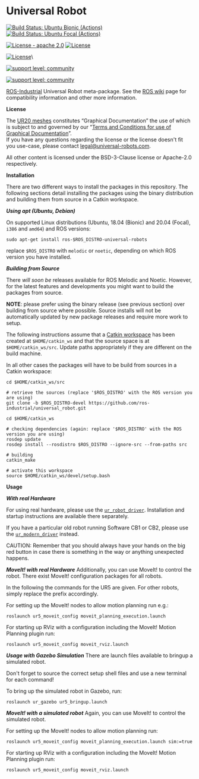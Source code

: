 # Universal Robot

[![Build Status: Ubuntu Bionic (Actions)](https://github.com/ros-industrial/universal_robot/workflows/CI%20-%20Ubuntu%20Bionic/badge.svg?branch=melodic-devel)](https://github.com/ros-industrial/universal_robot/actions?query=workflow%3A%22CI+-+Ubuntu+Bionic%22)
[![Build Status: Ubuntu Focal (Actions)](https://github.com/ros-industrial/universal_robot/workflows/CI%20-%20Ubuntu%20Focal/badge.svg?branch=melodic-devel)](https://github.com/ros-industrial/universal_robot/actions?query=workflow%3A%22CI+-+Ubuntu+Focal%22)

[![License - apache 2.0](https://img.shields.io/:license-Apache%202.0-yellowgreen.svg)](https://opensource.org/licenses/Apache-2.0)
[![License](https://img.shields.io/badge/License-BSD%203--Clause-blue.svg)](https://opensource.org/licenses/BSD-3-Clause)

[![License](https://img.shields.io/badge/License-Universal%20Robots%20A/S%E2%80%99%20Terms%20and%20Conditions%20for%20Use%20of%20Graphical%20Documentation-blue.svg)](https://www.universal-robots.com/legal/terms-and-conditions/terms_and_conditions_for_use_of_graphical_documentation.txt)\

[![support level: community](https://img.shields.io/badge/support%20level-community-lightgray.png)](http://rosindustrial.org/news/2016/10/7/better-supporting-a-growing-ros-industrial-software-platform)

[![support level: community](https://img.shields.io/badge/support%20level-community-lightgray.png)](http://rosindustrial.org/news/2016/10/7/better-supporting-a-growing-ros-industrial-software-platform)

[ROS-Industrial](https://wiki.ros.org/Industrial) Universal Robot meta-package. See the [ROS wiki](https://wiki.ros.org/universal_robots) page for compatibility information and other more information.

__License__

The [UR20 meshes](ur_description/meshes/ur20) constitutes “Graphical Documentation” the use of which is subject to and governed by our “[Terms and Conditions for use of Graphical Documentation](https://www.universal-robots.com/legal/terms-and-conditions/terms_and_conditions_for_use_of_graphical_documentation.txt)”.\
If you have any questions regarding the license or the license doesn't fit you use-case, please contact [legal@universal-robots.com](mailto:legal@universal-robots.com).

All other content is licensed under the BSD-3-Clause license or Apache-2.0 respectively.



__Installation__

There are two different ways to install the packages in this repository. The following sections detail installing the packages using the binary distribution and building them from source in a Catkin workspace.


___Using apt (Ubuntu, Debian)___

On supported Linux distributions (Ubuntu, 18.04 (Bionic) and 20.04 (Focal), `i386` and `amd64`) and ROS versions:

```
sudo apt-get install ros-$ROS_DISTRO-universal-robots
```

replace `$ROS_DISTRO` with `melodic` or `noetic`, depending on which ROS version you have installed.


___Building from Source___

There *will soon be* releases available for ROS Melodic and Noetic. However, for the latest features and developments you might want to build the packages from source.

**NOTE**: please prefer using the binary release (see previous section) over building from source where possible. Source installs will not be automatically updated by new package releases and require more work to setup.

The following instructions assume that a [Catkin workspace](https://wiki.ros.org/catkin/Tutorials/create_a_workspace) has been created at `$HOME/catkin_ws` and that the source space is at `$HOME/catkin_ws/src`. Update paths appropriately if they are different on the build machine.

In all other cases the packages will have to be build from sources in a Catkin workspace:

```
cd $HOME/catkin_ws/src

# retrieve the sources (replace '$ROS_DISTRO' with the ROS version you are using)
git clone -b $ROS_DISTRO-devel https://github.com/ros-industrial/universal_robot.git

cd $HOME/catkin_ws

# checking dependencies (again: replace '$ROS_DISTRO' with the ROS version you are using)
rosdep update
rosdep install --rosdistro $ROS_DISTRO --ignore-src --from-paths src

# building
catkin_make

# activate this workspace
source $HOME/catkin_ws/devel/setup.bash
```


__Usage__

___With real Hardware___

For using real hardware, please use the
[`ur_robot_driver`](https://github.com/UniversalRobots/Universal_Robots_ROS_Driver). Installation
and startup instructions are available there separately.

If you have a particular old robot running Software CB1 or CB2, please use the
[`ur_modern_driver`](https://github.com/ros-industrial/ur_modern_driver) instead.

CAUTION:
Remember that you should always have your hands on the big red button in case there is something in the way or anything unexpected happens.

___MoveIt! with real Hardware___
Additionally, you can use MoveIt! to control the robot.
There exist MoveIt! configuration packages for all robots.

In the following the commands for the UR5 are given. For other robots, simply replace the prefix accordingly.

For setting up the MoveIt! nodes to allow motion planning run e.g.:

```roslaunch ur5_moveit_config moveit_planning_execution.launch```

For starting up RViz with a configuration including the MoveIt! Motion Planning plugin run:

```roslaunch ur5_moveit_config moveit_rviz.launch```

___Usage with Gazebo Simulation___
There are launch files available to bringup a simulated robot.

Don't forget to source the correct setup shell files and use a new terminal for each command!

To bring up the simulated robot in Gazebo, run:

```roslaunch ur_gazebo ur5_bringup.launch```


___MoveIt! with a simulated robot___
Again, you can use MoveIt! to control the simulated robot.

For setting up the MoveIt! nodes to allow motion planning run:

```roslaunch ur5_moveit_config moveit_planning_execution.launch sim:=true```

For starting up RViz with a configuration including the MoveIt! Motion Planning plugin run:

```roslaunch ur5_moveit_config moveit_rviz.launch```

